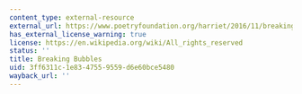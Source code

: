 ```yaml
---
content_type: external-resource
external_url: https://www.poetryfoundation.org/harriet/2016/11/breaking-bubbles
has_external_license_warning: true
license: https://en.wikipedia.org/wiki/All_rights_reserved
status: ''
title: Breaking Bubbles
uid: 3ff6311c-1e83-4755-9559-d6e60bce5480
wayback_url: ''
---
```

